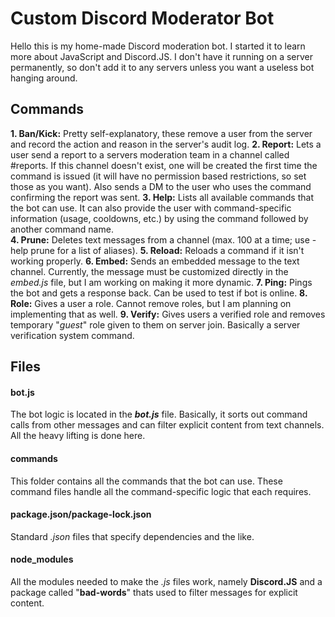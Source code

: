 # Custom Discord Moderator Bot

Hello this is my home-made Discord moderation bot. I started it to learn more about JavaScript and Discord.JS. I don't have it running on a server permanently, so don't add it to any servers unless you want a useless bot hanging around. 

## Commands

**1. Ban/Kick:** Pretty self-explanatory, these remove a user from the server and record the action and reason in the server's audit log. 
**2. Report:** Lets a user send a report to a servers moderation team in a channel called #reports. If this channel doesn't exist, one will be created the first time the command is issued (it will have no permission based restrictions, so set those as you want).  Also sends a DM to the user who uses the command confirming the report was sent. 
**3. Help:** Lists all available commands that the bot can use. It can also provide the user with command-specific information (usage, cooldowns, etc.) by using the command followed by another command name.  
**4. Prune:** Deletes text messages from a channel (max. 100 at a time; use -help prune for a list of aliases).
**5. Reload:** Reloads a command if it isn't working properly. 
**6. Embed:** Sends an embedded message to the text channel. Currently, the message must be customized directly in the _embed.js_ file, but I am working on making it more dynamic. 
**7. Ping:** Pings the bot and gets a response back. Can be used to test if bot is online.
**8. Role:** Gives a user a role. Cannot remove roles, but I am planning on implementing that as well. 
**9. Verify:** Gives users a verified role and removes temporary "_guest_" role given to them on server join. Basically a server verification system command.

## Files

#### bot.js
The bot logic is located in the ___bot.js___ file. Basically, it sorts out command calls from other messages and can filter explicit content from text channels. All the heavy lifting is done here. 

#### commands
This folder contains all the commands that the bot can use. These command files handle all the command-specific logic that each requires. 

#### package.json/package-lock.json
Standard _.json_ files that specify dependencies and the like. 

#### node_modules
All the modules needed to make the _.js_ files work, namely **Discord.JS** and a package called "__bad-words__" thats used to filter messages for explicit content. 

